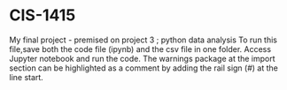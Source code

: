 # CIS-1415
My final project - premised on project 3 ; python data analysis
To run this file,save both the code file (ipynb) and the csv file in one folder. Access Jupyter notebook and run the code. The warnings package at the import section can be highlighted as a comment by adding the rail sign (#) at the line start. 
